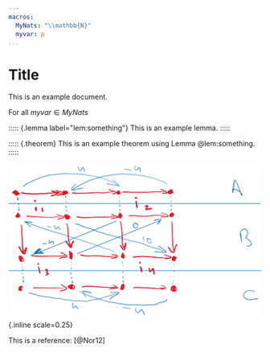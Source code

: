 ```yaml
---
macros:
  MyNats: "\\mathbb{N}"
  myvar: p
...
```


# Title

This is an example document.

For all ${{myvar}}\in{{MyNats}}$

::::: {.lemma label="lem:something"}
This is an example lemma.
:::::

::::: {.theorem}
This is an example theorem using Lemma @lem:something.
:::::

![Example Image](figures/example.png){.inline scale=0.25}

This is a reference: [@Nor12]

<!-- markdownlint-disable-file MD041 -->